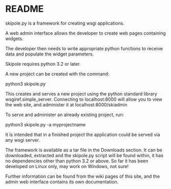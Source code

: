 # README #

skipole.py is a framework for creating wsgi applications.

A web admin interface allows the developer to create web pages containing widgets.

The developer then needs to write appropriate python functions to receive data and populate the widget parameters.

Skipole requires python 3.2 or later.

A new project can be created with the command:

python3 skipole.py

This creates and serves a new project using the python standard library wsgiref.simple_server. Connecting to localhost:8000 will allow you to view the web site, and administer it at localhost:8000/skiadmin

To serve and administer an already existing project, run:

python3 skipole.py -a myprojectname

It is intended that in a finished project the application could be served via any wsgi server.

The framework is available as a tar file in the Downloads section. It can be downloaded, extracted and the skipole.py script will be found within, it has no dependencies other than python 3.2 or above. So far it has been developed on Linux only, may work on Windows, not sure!

Further information can be found from the wiki pages of this site, and the admin web interface contains its own documentation.
